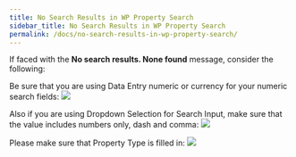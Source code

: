 ```yaml
---
title: No Search Results in WP Property Search
sidebar_title: No Search Results in WP Property Search
permalink: /docs/no-search-results-in-wp-property-search/
---
```


If faced with the **No search results. None found** message, consider the following:

Be sure that you are using Data Entry numeric or currency for your numeric search fields:
![](https://usabilitydynamics.uservoice.com/assets/89443653/currency%20setting.png)

Also if you are using Dropdown Selection for Search Input, make sure that the value includes numbers only, dash and comma:
![](https://storage.googleapis.com/media.usabilitydynamics.com/2016/10/search-input.png)

Please make sure that Property Type is filled in:
![](https://usabilitydynamics.uservoice.com/assets/90203307/2015-11-04_1649.png)